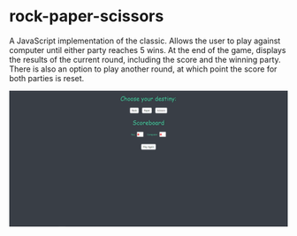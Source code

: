 # rock-paper-scissors
A JavaScript implementation of the classic. Allows the user to play against computer until either party reaches 5 wins. At the end of the game, displays the results
of the current round, including the score and the winning party. There is also an option to play another round, at which point the score for both parties is reset.

![alt text](https://raw.githubusercontent.com/aleb88/rock-paper-scissors/main/preview.png)